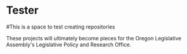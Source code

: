 # Tester
#This is a space to test creating repositories

These projects will ultimately become pieces for the Oregon Legislative Assembly's Legislative Policy and Research Office. 

